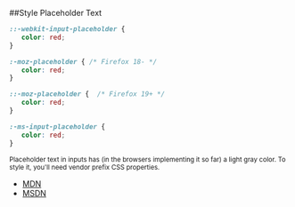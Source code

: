 ##Style Placeholder Text

```css
::-webkit-input-placeholder {
   color: red;
}

:-moz-placeholder { /* Firefox 18- */
   color: red;  
}

::-moz-placeholder {  /* Firefox 19+ */
   color: red;  
}

:-ms-input-placeholder {  
   color: red;  
}
```

<small class="text-danger">
Placeholder text in inputs has (in the browsers implementing it so far) a light gray color. To style it, you'll need vendor prefix CSS properties.
</small>

+ [MDN](https://developer.mozilla.org/en-US/docs/Web/CSS/:-moz-placeholder)
+ [MSDN](https://msdn.microsoft.com/library/hh772745(v=vs.85).aspx)